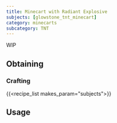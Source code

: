 ```yaml
---
title: Minecart with Radiant Explosive
subjects: [glowstone_tnt_minecart]
category: minecarts
subcategory: TNT
---
```


WIP

Obtaining
---------

### Crafting
{{<recipe_list makes_param="subjects">}}

Usage
-----

